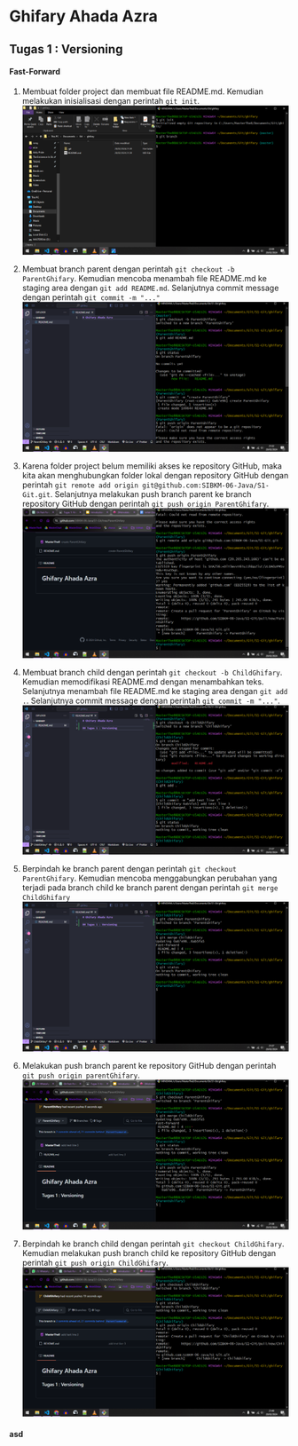 # Ghifary Ahada Azra

## Tugas 1 : Versioning

#### Fast-Forward
1. Membuat folder project dan membuat file README.md. Kemudian melakukan inisialisasi dengan perintah `git init`.
![Gambar1](img/Screenshot%20(501).png)

2. Membuat branch parent dengan perintah `git checkout -b ParentGhifary`. Kemudian mencoba menambah file README.md ke staging area dengan `git add README.md`. Selanjutnya commit message dengan perintah `git commit -m "..."`
![Gambar2](img/Screenshot%20(502).png)

3. Karena folder project belum memiliki akses ke repository GitHub, maka kita akan menghubungkan folder lokal dengan repository GitHub dengan perintah `git remote add origin git@github.com:SIBKM-06-Java/S1-Git.git`. Selanjutnya melakukan push branch parent ke branch repository GitHub dengan perintah `git push origin ParentGhifary`.
![Gambar3](img/Screenshot%20(503).png)

4. Membuat branch child dengan perintah `git checkout -b ChildGhifary`. Kemudian memodifikasi README.md dengan menambahkan teks. Selanjutnya menambah file README.md ke staging area dengan `git add .`. Selanjutnya commit message dengan perintah `git commit -m "..."`.
![Gambar4](img/Screenshot%20(504).png)

5. Berpindah ke branch parent dengan perintah `git checkout ParentGhifary`. Kemudian mencoba menggabungkan perubahan yang terjadi pada branch child ke branch parent dengan perintah `git merge ChildGhifary`
![Gambar5](img/Screenshot%20(505).png)

6. Melakukan push branch parent ke repository GitHub dengan perintah `git push origin parentGhifary`.
![Gambar6](img/Screenshot%20(506).png)

7. Berpindah ke branch child dengan perintah `git checkout ChildGhifary`. Kemudian melakukan push branch child ke repository GitHub dengan perintah `git push origin ChildGhifary`.
![Gambar7](img/Screenshot%20(507).png)

#### asd